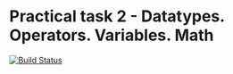 # Practical task 2 - Datatypes. Operators. Variables. Math

[![Build Status](https://travis-ci.com/itmo-java-basics-2020/task-2-datatypes-and-operators-nooowl.svg?branch=master)](https://travis-ci.com/itmo-java-basics-2020/task-2-datatypes-and-operators-nooowl)